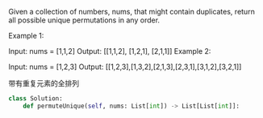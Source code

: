 Given a collection of numbers, nums, 
that might contain duplicates, 
return all possible unique permutations in any order.

 

Example 1:

Input: nums = [1,1,2]
Output:
[[1,1,2],
 [1,2,1],
 [2,1,1]]
Example 2:

Input: nums = [1,2,3]
Output: [[1,2,3],[1,3,2],[2,1,3],[2,3,1],[3,1,2],[3,2,1]]
 
带有重复元素的全排列


```python
class Solution:
    def permuteUnique(self, nums: List[int]) -> List[List[int]]:
        
```